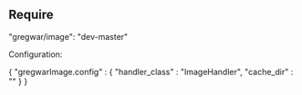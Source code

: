 Require
-------

"gregwar/image": "dev-master"

Configuration:

{
    "gregwarImage.config" : {
        "handler_class" : "ImageHandler",
        "cache_dir" : ""
    }
}